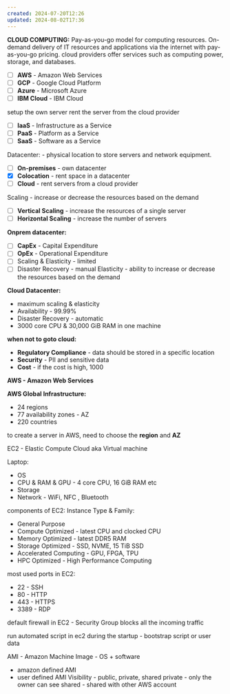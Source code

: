 ```yaml
---
created: 2024-07-20T12:26
updated: 2024-08-02T17:36
---
```

**CLOUD COMPUTING:**
Pay-as-you-go model for computing resources. 
On-demand delivery of IT resources and applications via the internet with pay-as-you-go pricing.
cloud providers offer services such as computing power, storage, and databases.
- [ ] **AWS** - Amazon Web Services
- [ ] **GCP** - Google Cloud Platform
- [ ] **Azure** - Microsoft Azure
- [ ] **IBM Cloud** - IBM Cloud

setup the own server
rent the server from the cloud provider

- [ ] **IaaS** - Infrastructure as a Service
- [ ] **PaaS** - Platform as a Service
- [ ] **SaaS** - Software as a Service

Datacenter: - physical location to store servers and network equipment. 
- [ ] **On-premises** - own datacenter
- [x] **Colocation** - rent space in a datacenter
- [ ] **Cloud** - rent servers from a cloud provider

Scaling - increase or decrease the resources based on the demand
- [ ] **Vertical Scaling** - increase the resources of a single server
- [ ] **Horizontal Scaling** - increase the number of servers

**Onprem datacenter:**
- [ ] **CapEx** - Capital Expenditure
- [ ] **OpEx** - Operational Expenditure
- [ ] Scaling & Elasticity - limited
- [ ] Disaster Recovery - manual
Elasticity - ability to increase or decrease the resources based on the demand

**Cloud Datacenter:**
- maximum scaling & elasticity
- Availability - 99.99% 
- Disaster Recovery - automatic
-  3000 core CPU & 30,000 GiB RAM in one machine

**when not to goto cloud:**
- **Regulatory Compliance** - data should be stored in a specific location
- **Security** - PII and sensitive data
- **Cost** - if the cost is high, 1000 

**AWS  - Amazon Web Services**

**AWS Global Infrastructure:**
- 24 regions
- 77 availability zones -  AZ
- 220 countries

to create a server in AWS, need to choose the **region** and **AZ**

EC2 - Elastic Compute Cloud aka Virtual machine 

Laptop:
- OS
- CPU & RAM & GPU - 4 core CPU, 16 GiB RAM etc
- Storage
- Network - WiFi, NFC , Bluetooth

components of EC2:
Instance Type & Family:
- General Purpose
- Compute Optimized - latest CPU and clocked CPU
- Memory Optimized  - latest DDR5 RAM
- Storage Optimized - SSD, NVME, 15 TiB SSD
- Accelerated Computing - GPU, FPGA, TPU
- HPC Optimized - High Performance Computing

most used ports in EC2:
- 22 - SSH
- 80 - HTTP
- 443 - HTTPS
- 3389 - RDP

default firewall in EC2 - Security Group blocks all the incoming traffic

run automated script in ec2 during the startup - bootstrap script or user data

AMI - Amazon Machine Image - OS + software
- amazon defined AMI
- user defined AMI
Visibility - public, private, shared
private - only the owner can see
shared - shared with other AWS account

